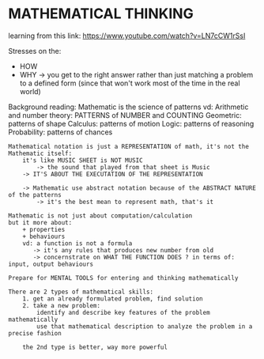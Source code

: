 # MATHEMATICAL THINKING
learning from this link: https://www.youtube.com/watch?v=LN7cCW1rSsI 

Stresses on the:
   + HOW 
   + WHY 
    -> you get to the right answer 
    rather than just matching a problem to a defined form (since that won't work most of the time in the real world)

Background reading: 
    Mathematic is the science of patterns 
        vd: 
            Arithmetic and number theory: PATTERNS of NUMBER and COUNTING
            Geometric: patterns of shape 
            Calculus: patterns of motion 
            Logic: patterns of reasoning 
            Probability: patterns of chances 

    Mathematical notation is just a REPRESENTATION of math, it's not the Mathematic itself:
        it's like MUSIC SHEET is NOT MUSIC  
            -> the sound that played from that sheet is Music 
        -> IT'S ABOUT THE EXECUTATION OF THE REPRESENTATION 

        -> Mathematic use abstract notation because of the ABSTRACT NATURE of the patterns 
            -> it's the best mean to represent math, that's it 

    Mathematic is not just about computation/calculation
    but it more about:
        + properties 
        + behaviours
        vd: a function is not a formula
           -> it's any rules that produces new number from old  
           -> concernstrate on WHAT THE FUNCTION DOES ? in terms of: input, output behaviours

    Prepare for MENTAL TOOLS for entering and thinking mathematically 

    There are 2 types of mathematical skills: 
        1. get an already formulated problem, find solution
        2. take a new problem:
            identify and describe key features of the problem mathematically  
            use that mathematical description to analyze the problem in a precise fashion

        the 2nd type is better, way more powerful 